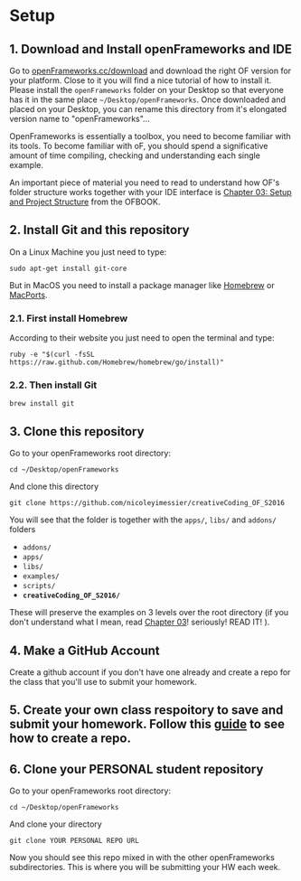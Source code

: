 # Setup

## 1. Download and Install openFrameworks and IDE

Go to [openFrameworks.cc/download](http://openframeworks.cc/download/) and download the right OF version for your platform. Close to it you will find a nice tutorial of how to install it. Please install the ```openFrameworks``` folder on your Desktop so that everyone has it in the same place ```~/Desktop/openFrameworks```. Once downloaded and placed on your Desktop, you can rename this directory from it's elongated version name to "openFrameworks"...

OpenFrameworks is essentially a toolbox, you need to become familiar with its tools. To become familiar with oF, you should spend a significative amount of time compiling, checking and understanding each single example.

An important piece of material you need to read to understand how OF's folder structure works together with your IDE interface is [Chapter 03: Setup and Project Structure](https://github.com/openframeworks/ofBook/blob/master/03_setup_and_project_structure/chapter.md) from the OFBOOK.

## 2. Install Git and this repository

On a Linux Machine you just need to type:

	sudo apt-get install git-core

But in MacOS you need to install a package manager like [Homebrew](http://brew.sh/) or [MacPorts](https://www.macports.org/). 

### 2.1. First install Homebrew 
According to their website you just need to open the terminal and type:

	ruby -e "$(curl -fsSL https://raw.github.com/Homebrew/homebrew/go/install)"

### 2.2. Then install Git

	brew install git

## 3. Clone this repository

Go to your openFrameworks root directory:

	cd ~/Desktop/openFrameworks
	
And clone this directory

	git clone https://github.com/nicoleyimessier/creativeCoding_OF_S2016

You will see that the folder is together with the ```apps/```, ```libs/``` and ```addons/``` folders

* ```addons/```
* ```apps/```
* ```libs/```
* ```examples/```
* ```scripts/```
* **```creativeCoding_OF_S2016/```**

These will preserve the examples on 3 levels over the root directory (if you don't understand what I mean, read [Chapter 03](https://github.com/openframeworks/ofBook/blob/master/03_setup_and_project_structure/chapter.md)! seriously! READ IT! ).

## 4. Make a GitHub Account

Create a github account if you don't have one already and create a repo for the class that you'll use to submit your homework.  

## 5. Create your own class respoitory to save and submit your homework. Follow this [guide](https://help.github.com/articles/create-a-repo/) to see how to create a repo.

## 6. Clone your PERSONAL student repository

Go to your openFrameworks root directory:

	cd ~/Desktop/openFrameworks
	
And clone your directory

	git clone YOUR PERSONAL REPO URL
	
Now you should see this repo mixed in with the other openFrameworks subdirectories. This is where you will be submitting your HW each week. 
 